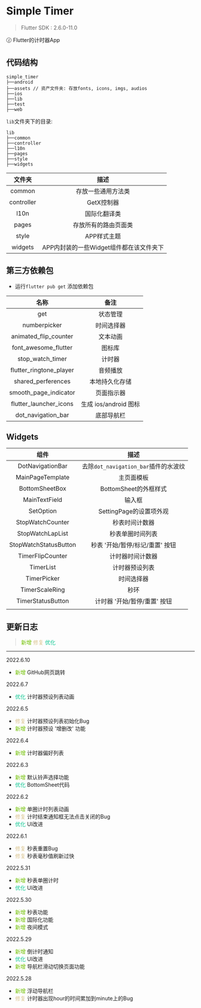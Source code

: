 # Simple Timer

> Flutter SDK : 2.6.0-11.0

🕜 Flutter的计时器App



## 代码结构

```
simple_timer
├──android
├──assets // 资产文件夹: 存放fonts, icons, imgs, audios
├──ios
├──lib
├──test
├──web
```

`lib`文件夹下的目录: 

```
lib
├──common
├──controller
├──l10n
├──pages
├──style
├──widgets
```

|   文件夹   |                  描述                   |
| :--------: | :-------------------------------------: |
|   common   |           存放一些通用方法类            |
| controller |               GetX控制器                |
|    l10n    |              国际化翻译类               |
|   pages    |          存放所有的路由页面类           |
|   style    |               APP样式主题               |
|  widgets   | APP内封装的一些Widget组件都在该文件夹下 |



## 第三方依赖包

- 运行`flutter pub get` 添加依赖包

|          名称           |         备注          |
| :---------------------: | :-------------------: |
|           get           |       状态管理        |
|      numberpicker       |      时间选择器       |
|  animated_flip_counter  |       文本动画        |
|  font_awesome_flutter   |        图标库         |
|    stop_watch_timer     |        计时器         |
| flutter_ringtone_player |       音频播放        |
|   shared_perferences    |    本地持久化存储     |
|  smooth_page_indicator  |      页面指示器       |
| flutter_launcher_icons  | 生成 ios/android 图标 |
|   dot_navigation_bar    |      底部导航栏       |



## Widgets

|         组件          |                 描述                 |
| :-------------------: | :----------------------------------: |
|   DotNavigationBar    | 去除`dot_navigation_bar`插件的水波纹 |
|   MainPageTemplate    |              主页面模板              |
|    BottomSheetBox     |        BottomSheet的外框样式         |
|     MainTextField     |                输入框                |
|       SetOption       |       SettingPage的设置项外观        |
|   StopWatchCounter    |            秒表时间计数器            |
|   StopWatchLapList    |           秒表单圈时间列表           |
| StopWatchStatusButton |   秒表 '开始/暂停/标记/重置' 按钮    |
|   TimerFlipCounter    |           计时器时间计数器           |
|       TimerList       |            计时器预设列表            |
|      TimerPicker      |              时间选择器              |
|    TimerScaleRing     |                 秒环                 |
|   TimerStatusButton   |     计时器 '开始/暂停/重置' 按钮     |
|                       |                                      |



## 更新日志

> <font color=#70c000>新增</font>	<font color=#dbc693>修复</font>	<font color=##a1c6c9>优化</font>

---

2022.6.10

- <font color=#70c000>新增</font>  GitHub网页跳转

2022.6.7

- <font color=##a1c6c9>优化</font>  计时器预设列表动画

2022.6.5

- <font color=#dbc693>修复</font>  计时器预设列表初始化Bug
- <font color=#70c000>新增</font>  计时器预设 '增删改' 功能

2022.6.4

- <font color=#70c000>新增</font>  计时器偏好列表

2022.6.3

- <font color=#70c000>新增</font>  默认铃声选择功能
- <font color=##a1c6c9>优化</font>  BottomSheet代码

2022.6.2

- <font color=#70c000>新增</font>  单圈计时列表动画
- <font color=#dbc693>修复</font>  计时结束通知框无法点击关闭的Bug
- <font color=##a1c6c9>优化</font>  UI改进

2022.6.1

- <font color=#dbc693>修复</font>  秒表重置Bug
- <font color=#dbc693>修复</font>  秒表毫秒值刷新过快

2022.5.31

- <font color=#70c000>新增</font>  秒表单圈计时
- <font color=##a1c6c9>优化</font>  UI改进

2022.5.30

- <font color=#70c000>新增</font>  秒表功能
- <font color=#70c000>新增</font>  国际化功能
- <font color=#70c000>新增</font>  夜间模式

2022.5.29

- <font color=#70c000>新增</font>  倒计时通知
- <font color=##a1c6c9>优化</font>  UI改进
- <font color=#70c000>新增</font>  导航栏滑动切换页面功能

2022.5.28

- <font color=#70c000>新增</font>  浮动导航栏 
- <font color=#dbc693>修复</font>  计时器出现hour的时间累加到minute上的Bug

